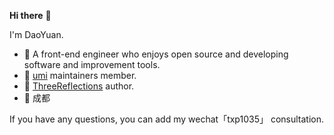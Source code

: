 **Hi there** 👋

I'm DaoYuan.

- 🤖 A front-end engineer who enjoys open source and developing software and improvement tools.
- 🍚 [umi](https://github.com/umijs/umi) maintainers member.
- 🦄 [ThreeReflections](https://tr.imtxp.cn/) author.
- 📍 成都
<!-- - 💬 公众号:「道源1035」 -->

If you have any questions, you can add my wechat「txp1035」 consultation. 
